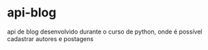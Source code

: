 # api-blog
api de blog desenvolvido durante o curso de python, onde é possível cadastrar autores e postagens

